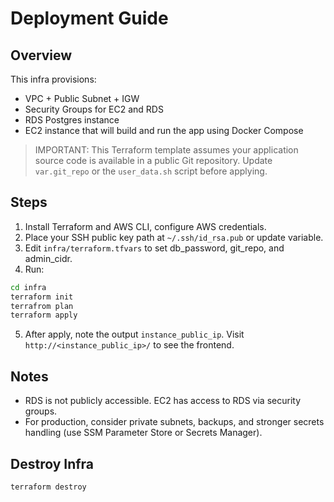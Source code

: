 
# Deployment Guide

## Overview
This infra provisions:
- VPC + Public Subnet + IGW
- Security Groups for EC2 and RDS
- RDS Postgres instance
- EC2 instance that will build and run the app using Docker Compose

> IMPORTANT: This Terraform template assumes your application source code is available in a public Git repository. Update `var.git_repo` or the `user_data.sh` script before applying.

## Steps
1. Install Terraform and AWS CLI, configure AWS credentials.
2. Place your SSH public key path at `~/.ssh/id_rsa.pub` or update variable.
3. Edit `infra/terraform.tfvars` to set db_password, git_repo, and admin_cidr.
4. Run:
```bash
cd infra
terraform init
terrafrom plan
terraform apply
```
5. After apply, note the output `instance_public_ip`. Visit `http://<instance_public_ip>/` to see the frontend.

## Notes
- RDS is not publicly accessible. EC2 has access to RDS via security groups.
- For production, consider private subnets, backups, and stronger secrets handling (use SSM Parameter Store or Secrets Manager).

## Destroy Infra
```bash
terraform destroy
```
